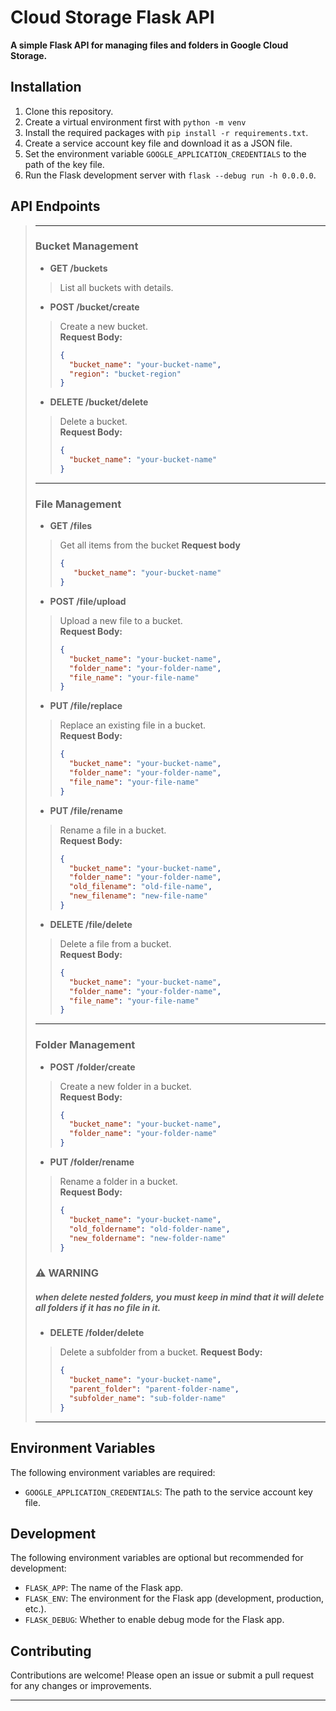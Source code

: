 # Cloud Storage Flask API
**A simple Flask API for managing files and folders in Google Cloud Storage.**


## Installation
1. Clone this repository.
2. Create a virtual environment first with `python -m venv`
3. Install the required packages with `pip install -r requirements.txt`.
4. Create a service account key file and download it as a JSON file.
5. Set the environment variable `GOOGLE_APPLICATION_CREDENTIALS` to the path of the key file.
6. Run the Flask development server with `flask --debug run -h 0.0.0.0`.

## API Endpoints
> ---
>### Bucket Management
>- **GET /buckets**
>> List all buckets with details.
>>
>- **POST /bucket/create**
>> Create a new bucket.  
>> **Request Body:**  
>> ```json
>> {
>>   "bucket_name": "your-bucket-name",
>>   "region": "bucket-region"
>> }
>> ```
>>
> - **DELETE /bucket/delete**
>> Delete a bucket.  
>>  **Request Body:**  
>>  ```json
>>  {
>>    "bucket_name": "your-bucket-name"
>>  }
>>  ```
> ---
>### File Management
> - **GET /files**
>> Get all items from the bucket
>> **Request body**
>> ```json
>> {
>>    "bucket_name": "your-bucket-name"
>> }
>> ```
>- **POST /file/upload**  
>>  Upload a new file to a bucket.  
>>  **Request Body:**  
>>  ```json
>>  {
>>    "bucket_name": "your-bucket-name",
>>    "folder_name": "your-folder-name",
>>    "file_name": "your-file-name"
>>  }
>>  ```
>> 
> - **PUT /file/replace**  
>>  Replace an existing file in a bucket.  
>>  **Request Body:**  
>>  ```json
>>  {
>>    "bucket_name": "your-bucket-name",
>>    "folder_name": "your-folder-name",
>>    "file_name": "your-file-name"
>>  }
>>  ```
>>
>- **PUT /file/rename**  
>>  Rename a file in a bucket.  
>>  **Request Body:**  
>>  ```json
>>  {
>>    "bucket_name": "your-bucket-name",
>>    "folder_name": "your-folder-name",
>>    "old_filename": "old-file-name",
>>    "new_filename": "new-file-name"
>>  }
>>  ```
>>
>- **DELETE /file/delete**  
>>  Delete a file from a bucket.  
>>  **Request Body:**  
>>  ```json
>>  {
>>    "bucket_name": "your-bucket-name",
>>    "folder_name": "your-folder-name",
>>    "file_name": "your-file-name"
>>  }
>>  ```
> ---
>### Folder Management
>>
>- **POST /folder/create**  
>>  Create a new folder in a bucket.  
>>  **Request Body:**  
>>  ```json
>>  {
>>    "bucket_name": "your-bucket-name",
>>    "folder_name": "your-folder-name"
>>  }
>>  ```
>>
>- **PUT /folder/rename**  
>>  Rename a folder in a bucket.  
>>  **Request Body:**  
>>  ```json
>>  {
>>    "bucket_name": "your-bucket-name",
>>    "old_foldername": "old-folder-name",
>>    "new_foldername": "new-folder-name"
>>  }
>>  ```
>>
> ### ⚠️ WARNING
> ##### when delete nested folders, you must keep in mind that it will delete all folders if it has no file in it.
>- **DELETE /folder/delete**  
>>  Delete a subfolder from a bucket. 
>>  **Request Body:**  
>>  ```json
>>  {
>>    "bucket_name": "your-bucket-name",
>>    "parent_folder": "parent-folder-name",
>>    "subfolder_name": "sub-folder-name"
>>  }
>>  ```
> ---
## Environment Variables

The following environment variables are required:

 - `GOOGLE_APPLICATION_CREDENTIALS`: The path to the service account key file.

## Development

 The following environment variables are optional but recommended for development:
 
 * `FLASK_APP`: The name of the Flask app.
 * `FLASK_ENV`: The environment for the Flask app (development, production, etc.).
 * `FLASK_DEBUG`: Whether to enable debug mode for the Flask app.
 
 ## Contributing
 
 Contributions are welcome! Please open an issue or submit a pull request for any changes or improvements.

 ---